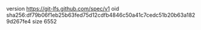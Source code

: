 version https://git-lfs.github.com/spec/v1
oid sha256:df79b06f1eb25b63fed75d12cdfb4846c50a41c7cedc51b20b63a1829d267fe4
size 6552
